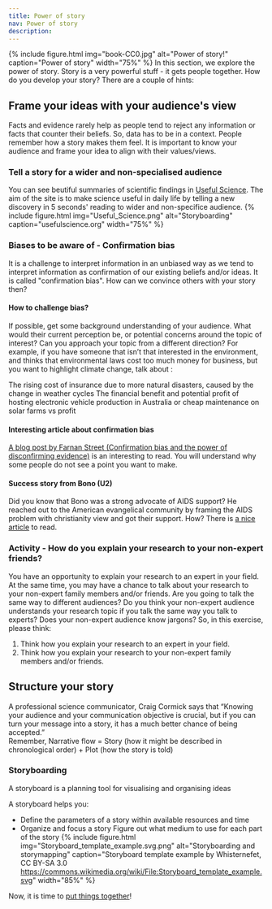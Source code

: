 ```yaml
---
title: Power of story
nav: Power of story
description:
---
```

{% include figure.html img="book-CC0.jpg" alt="Power of story!" caption="Power of story" width="75%" %}
In this section, we explore the power of story. 
Story is a very powerful stuff - it gets people together.
How do you develop your story? There are a couple of hints:

## Frame your ideas with your audience's view
Facts and evidence rarely help as people tend to reject any information or facts that counter their beliefs. So, data has to be in a context. People remember how a story makes them feel. It is important to know your audience and frame your idea to align with their values/views.

### Tell a story for a wider and non-specialised audience
You can see beutiful summaries of scientific findings in [Useful Science](https://www.usefulscience.org/). The aim of the site is to make science useful in daily life by telling  a new discovery in 5 seconds' reading to wider and non-specifice audience.
{% include figure.html img="Useful_Science.png" alt="Storyboarding" caption="usefulscience.org" width="75%" %}


### Biases to be aware of - Confirmation bias
It is a challenge to interpret information in an unbiased way as we tend to interpret information as confirmation of our existing beliefs and/or ideas. It is called "confirmation bias". How can we convince others with your story then?

#### How to challenge bias?
If possible, get some background understanding of your audience. What would their current perception be, or potential concerns around the topic of interest? Can you approach your topic from a different direction?
For example, if you have someone that isn’t that interested in the environment, and thinks that environmental laws cost too much money for business, but you want to highlight climate change, talk about :

The rising cost of insurance due to more natural disasters, caused by the change in weather cycles
The financial benefit and potential profit of hosting electronic vehicle production in Australia or cheap maintenance on solar farms vs profit

#### Interesting article about confirmation bias
[A blog post by Farnan Street (Confirmation bias and the power of disconfirming evidence)](https://fs.blog/2017/05/confirmation-bias/) is an interesting to read. You will understand why some people do not see a point you want to make.

#### Success story from Bono (U2)
Did you know that Bono was a strong advocate of AIDS support? He reached out to the American evangelical community by framing the AIDS problem with christianity view and got their support. How? There is [a nice article](https://www.pbs.org/wgbh/pages/frontline/aids/interviews/bono.html) to read. 

### Activity - How do you explain your research to your non-expert friends?
You have an opportunity to explain your research to an expert in your field. At the same time, you may have a chance to talk about your research to your non-expert family members and/or friends. Are you going to talk the same way to different audiences? Do you think your non-expert audience understands your research topic if you talk the same way you talk to experts? Does your non-expert audience know jargons? So, in this exercise, please  think:
1. Think how you explain your research to an expert in your field.
2. Think how you explain your research to your non-expert family members and/or friends.

## Structure your story
A professional science communicator, Craig Cormick says that “Knowing your audience and your communication objective is crucial, but if you can turn your message into a story, it has a much better chance of being accepted.”
<br />
Remember, Narrative flow = Story (how it might be described in chronological order) + Plot (how the story is told)

### Storyboarding
A storyboard is a planning tool for visualising and organising ideas

A storyboard helps you:
- Define the parameters of a story within available resources and time
- Organize and focus a story
Figure out what medium to use for each part of the story
{% include figure.html img="Storyboard_template_example.svg.png" alt="Storyboarding and storymapping" caption="Storyboard template example by Whisternefet, CC BY-SA 3.0 <https://commons.wikimedia.org/wiki/File:Storyboard_template_example.svg>" width="85%" %}

Now, it is time to [put things together](https://griffithunilibrary.github.io/data-storytelling/content/4-Putting-things-together.html)!
